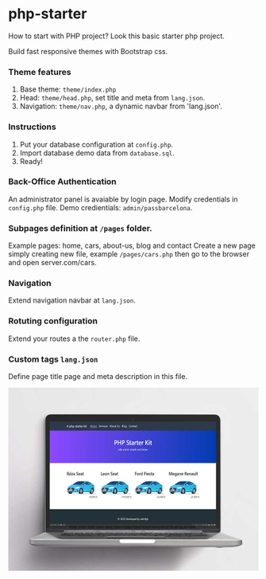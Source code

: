 # php-starter
How to start with PHP project? Look this basic starter php project. 

Build fast responsive themes with Bootstrap css.

### Theme features
1. Base theme: `theme/index.php`
2. Head: `theme/head.php`, set title and meta from `lang.json`.
3. Navigation: `theme/nav.php`, a dynamic navbar from 'lang.json'.

### Instructions
1. Put your database configuration at `config.php`.
2. Import database demo data from `database.sql`.
3. Ready!

### Back-Office Authentication
An administrator panel is avaiable by login page.
Modify credentials in `config.php` file.
Demo credientials: `admin/passbarcelona`.

### Subpages definition at `/pages` folder.
Example pages: home, cars, about-us, blog and contact
Create a new page simply creating new file, example `/pages/cars.php`  then go to the browser and open server.com/cars.

### Navigation 
Extend navigation navbar at `lang.json`.

### Rotuting configuration
Extend your routes a the `router.php` file.

### Custom tags `lang.json`
Define page title page and meta description in this file.


![A snaphot of this aplication](snapshot.jpg)